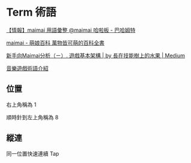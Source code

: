 # Term 術語

[【情報】maimai 用語彙整 @maimai 哈啦板 - 巴哈姆特](https://forum.gamer.com.tw/C.php?bsn=21890&snA=747)

[maimai - 萌娘百科 萬物皆可萌的百科全書](https://zh.moegirl.org.cn/Maimai%E7%B3%BB%E5%88%97)

[新手向Maimai分析（ㄧ）. 遊戲基本架構 | by 長在技能樹上的水果 | Medium](https://medium.com/@sleet0718/%E6%96%B0%E6%89%8B%E5%90%91maimai%E5%88%86%E6%9E%90-%E3%84%A7-77ee850e243b)

[音樂遊戲術語介紹](https://gou935.com/post/rhythm-game-terms/)

## 位置

右上角稱為 1 

順時針到左上角稱為 8

## 縱連

同一位置快速連續 Tap


